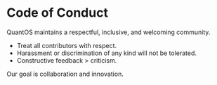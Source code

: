 # Code of Conduct

QuantOS maintains a respectful, inclusive, and welcoming community.
- Treat all contributors with respect.
- Harassment or discrimination of any kind will not be tolerated.
- Constructive feedback > criticism.

Our goal is collaboration and innovation.
